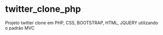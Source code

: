 # twitter_clone_php
Projeto twitter clone em PHP, CSS, BOOTSTRAP, HTML, JQUERY utilizando o padrão MVC
